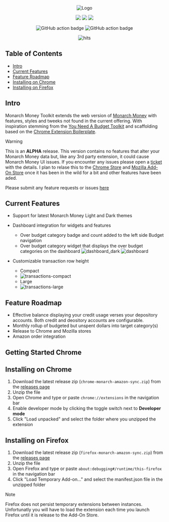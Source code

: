 <div align="center">

<picture>
    <source media="(prefers-color-scheme: dark)" srcset="https://github.com/user-attachments/assets/48e2345c-ad35-45e1-9e53-4e72dc0fbea7" />
    <source media="(prefers-color-scheme: light)" srcset="https://github.com/user-attachments/assets/1f86e75a-84f6-478b-b292-44a263221e2c" />
    <img alt="Logo" src="https://github.com/user-attachments/assets/4128549d-9977-4ecf-8c8c-703b08debd4e" />
</picture>

![](https://img.shields.io/badge/React-61DAFB?style=flat-square&logo=react&logoColor=black)
![](https://img.shields.io/badge/Typescript-3178C6?style=flat-square&logo=typescript&logoColor=white)
![](https://badges.aleen42.com/src/vitejs.svg)

![GitHub action badge](https://github.com/dandurland/monarch-money-toolkit/actions/workflows/build-zip.yml/badge.svg)
![GitHub action badge](https://github.com/dandurland/monarch-money-toolkit/actions/workflows/lint.yml/badge.svg)

<img src="https://hits.seeyoufarm.com/api/count/incr/badge.svg?url=https://github.com/dandurland/monarch-money-toolkitFactions&count_bg=%23#222222&title_bg=%23#454545&title=😀&edge_flat=true" alt="hits"/>

</div>

## Table of Contents

- [Intro](#intro)
- [Current Features](#current-features)
- [Feature Roadmap](#feature-roadmap)
- [Installing on Chrome](#installing-on-chrome)
- [Installing on Firefox](#installing-on-firefox)

 ## Intro

Monarch Money Toolkit extends the web version of [Monarch Money](https://monarchmoney.com) with features, styles and tweeks not found in the current offering.
With inspiration stemming from the [You Need A Budget Toolkit](https://www.toolkitforynab.com/) and scaffolding based on the [Chrome Extension Boilerplate](https://github.com/Jonghakseo/chrome-extension-boilerplate-react-vite?tab=readme-ov-file).

> [!WARNING]
> This is an <b>ALPHA</b> release. This version contains no features that alter your Monarch Money data but, like any 3rd party extension, it could cause Monarch Money UI issues. If you encounter any issues please open a [ticket](https://github.com/dandurland/monarch-money-toolkit/issues) with the details.
> I plan to relase this to the [Chrome Store](https://chromewebstore.google.com/category/extensions) and [Mozilla Add-On Store](https://addons.mozilla.org/en-US/firefox) once it has been in the wild for a bit and other features have been aded.
>
> 
> Please submit any feature requests or issues [here](https://github.com/dandurland/monarch-money-toolkit/issues)

## Current Features
- Support for latest Monarch Money Light and Dark themes
- Dashboard integration for widgets and features
    - Over budget category badge and count added to the left side Budget navigation
    - Over budget category widget that displays the over budget categories on the dashboard
  ![dashboard_dark](https://github.com/user-attachments/assets/ab5fc690-9492-48f4-a377-9050852c47da)
  ![dashboard](https://github.com/user-attachments/assets/34583531-352c-43e9-a41c-c4a931af0576)

- Customizable transaction row height
    - Compact
    - ![transactions-compact](https://github.com/user-attachments/assets/43fd0c19-4059-4a57-8cbb-7a899427dd56)
    - Large
    - ![transactions-large](https://github.com/user-attachments/assets/c4772bf0-1c4e-443e-b043-96639f181ac4)

## Feature Roadmap
- Effective balance displaying your credit usage verses your depository accounts. Both credit and deository accounts are configurable.
- Monthly rollup of budgeted but unspent dollars into target category(s)
- Release to Chrome and Mozilla stores
- Amazon order integration

## Getting Started Chrome

## Installing on Chrome

1. Download the latest release zip (`chrome-monarch-amazon-sync.zip`) from the [releases page](https://github.com/dandurland/monarch-money-toolkit/releases/latest)
2. Unzip the file
3. Open Chrome and type or paste `chrome://extensions` in the navigation bar
4. Enable developer mode by clicking the toggle switch next to <B>Developer mode</B>
5. Click "Load unpacked" and select the folder where you unzipped the extension

## Installing on Firefox

1. Download the latest release zip (`firefox-monarch-amazon-sync.zip`) from the [releases page](https://github.com/dandurland/monarch-money-toolkit/releases/latest)
2. Unzip the file
3. Open Firefox and type or paste `about:debugging#/runtime/this-firefox` in the navigation bar
4. Click "Load Temporary Add-on..." and select the manifest.json file in the unzipped folder
> [!NOTE]
> Firefox does not persist temporary extensions between instances. Unfortunatly you will have to load the extension each time you launch Firefox until it is release to the Add-On Store.
